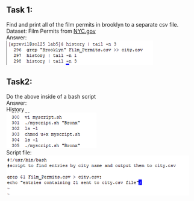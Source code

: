 ## Task 1:
    
 Find and print all of the film permits in brooklyn to a separate csv file.\
    Dataset: Film Permits from [NYC.gov](https://data.cityofnewyork.us/City-Government/Film-Permits/tg4x-b46p)\
    Answer:\
    ![task1](./pictures/task1.png)

## Task2:
Do the above inside of a bash script\
Answer:\
    History\
    ![task2](./pictures/task2history.png)\
    Script file:\
    ![task2](./pictures/task2vi.png)